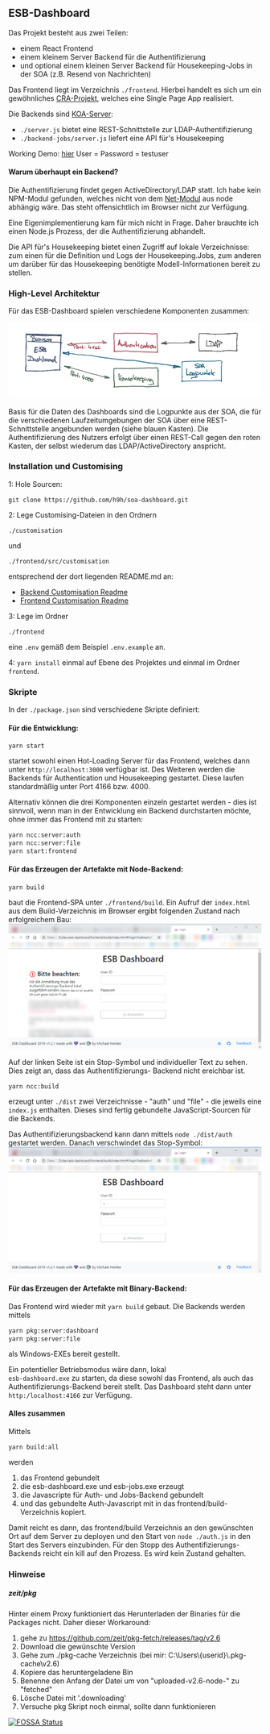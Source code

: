 ## ESB-Dashboard

Das Projekt besteht aus zwei Teilen:
- einem React Frontend
- einem kleinem Server Backend für die Authentifizierung
- und optional einem kleinen Server Backend für Housekeeping-Jobs in der SOA (z.B. Resend von Nachrichten)

Das Frontend liegt im Verzeichnis <code>./frontend</code>. Hierbei handelt es sich um ein
gewöhnliches [CRA-Projekt](https://github.com/facebook/create-react-app), welches eine Single Page App realisiert.

Die Backends sind [KOA-Server](https://koajs.com/):
- <code>./server.js</code> bietet eine REST-Schnittstelle zur LDAP-Authentifizierung
- <code>./backend-jobs/server.js</code> liefert eine API für's Housekeeping

Working Demo: [hier](https://h9h.github.io) User = Password = testuser

#### Warum überhaupt ein Backend?
Die Authentifizierung findet gegen ActiveDirectory/LDAP statt. Ich habe kein NPM-Modul gefunden, welches nicht
von dem [Net-Modul](https://nodejs.org/api/net.html) aus node abhängig wäre. Das steht offensichtlich im Browser 
nicht zur Verfügung.
 
Eine Eigenimplementierung kam für mich nicht in Frage. Daher brauchte ich einen Node.js Prozess, der 
die Authentifizierung abhandelt.

Die API für's Housekeeping bietet einen Zugriff auf lokale Verzeichnisse: zum einen für die Definition und Logs der 
Housekeeping.Jobs, zum anderen um darüber für das Housekeeping benötigte Modell-Informationen bereit zu stellen.

### High-Level Architektur

Für das ESB-Dashboard spielen verschiedene Komponenten zusammen:

![Komponenten](./images/Komponentenskizze.png)

Basis für die Daten des Dashboards sind die Logpunkte aus der SOA, die für die verschiedenen Laufzeitumgebungen der
SOA über eine REST-Schnittstelle angebunden werden (siehe blauen Kasten). Die Authentifizierung des Nutzers erfolgt 
über einen REST-Call gegen den roten Kasten, der selbst wiederum das LDAP/ActiveDirectory anspricht.
 
### Installation und Customising
1: Hole Sourcen:
```
git clone https://github.com/h9h/soa-dashboard.git
``` 

2: Lege Customising-Dateien in den Ordnern
```
./customisation
```
und
```
./frontend/src/customisation
```
entsprechend der dort liegenden README.md an:

* [Backend Customisation Readme](./customisation/README.md)
* [Frontend Customisation Readme](./frontend/src/customisation/README.md)

3: Lege im Ordner
```
./frontend
```
eine ```.env``` gemäß dem Beispiel ```.env.example``` an.

4: ```yarn install``` einmal auf Ebene des Projektes und einmal im Ordner ```frontend```.


### Skripte

In der <code>./package.json</code> sind verschiedene Skripte definiert:

#### Für die Entwicklung:
```
yarn start

```
startet sowohl einen Hot-Loading Server für das Frontend, welches dann unter <code>http://localhost:3000</code>
verfügbar ist. Des Weiteren werden die Backends für Authentication und Housekeeping gestartet. Diese laufen
standardmäßig unter Port 4166 bzw. 4000.

Alternativ können die drei Komponenten einzeln gestartet werden - dies ist sinnvoll, wenn man in der Entwicklung
ein Backend durchstarten möchte, ohne immer das Frontend mit zu starten:
```
yarn ncc:server:auth
yarn ncc:server:file
yarn start:frontend
```

#### Für das Erzeugen der Artefakte mit Node-Backend:
```
yarn build
```
baut die Frontend-SPA unter <code>./frontend/build</code>. Ein Aufruf der <code>index.html</code> aus dem
Build-Verzeichnis im Browser ergibt folgenden Zustand nach erfolgreichem Bau:
![Login ohne Authentifizierungsbackend](./images/Login-Screen.png)

Auf der linken Seite ist ein Stop-Symbol und individueller Text zu sehen. Dies zeigt an, dass das Authentifizierungs-
Backend nicht ereichbar ist.

```
yarn ncc:build
```
erzeugt unter <code>./dist</code> zwei Verzeichnisse - "auth" und "file" - die jeweils eine <code>index.js</code>
enthalten. Dieses sind fertig gebundelte JavaScript-Sourcen für die Backends.

Das Authentifizierungsbackend kann dann mittels ```node ./dist/auth``` gestartet werden. Danach verschwindet das
Stop-Symbol:
![Login mit Authentifizierungsbackend](./images/Login-mit-Auth-Screen.png) 
  
#### Für das Erzeugen der Artefakte mit Binary-Backend:
Das Frontend wird wieder mit ```yarn build``` gebaut. Die Backends werden mittels

```
yarn pkg:server:dashboard
yarn pkg:server:file
```

als Windows-EXEs bereit gestellt.

Ein potentieller Betriebsmodus wäre dann, lokal <code> esb-dashboard.exe</code> zu starten, da diese sowohl das
Frontend, als auch das Authentifizierungs-Backend bereit stellt. Das Dashboard steht dann unter 
<code>http:/localhost:4166</code> zur Verfügung.

#### Alles zusammen

Mittels
```
yarn build:all
```
werden
1. das Frontend gebundelt
1. die esb-dashboard.exe und esb-jobs.exe erzeugt 
1. die Javascripte für Auth- und Jobs-Backend gebundelt
1. und das gebundelte Auth-Javascript mit in das frontend/build-Verzeichnis kopiert.

Damit reicht es dann, das frontend/build Verzeichnis an den gewünschten Ort auf dem Server zu deployen und den Start 
von ```node ./auth.js``` in den Start des Servers einzubinden.
Für den Stopp des Authentifizierungs-Backends reicht ein kill auf den Prozess. Es wird kein Zustand gehalten.

### Hinweise

##### zeit/pkg
Hinter einem Proxy funktioniert das Herunterladen der Binaries für die Packages nicht.
Daher dieser Workaround:
1. gehe zu https://github.com/zeit/pkg-fetch/releases/tag/v2.6
1. Download die gewünschte Version
1. Gehe zum ./pkg-cache Verzeichnis (bei mir: C:\Users\\{userid}\\.pkg-cache\v2.6)
1. Kopiere das heruntergeladene Bin
1. Benenne den Anfang der Datei um von "uploaded-v2.6-node-" zu "fetched"
1. Lösche Datei mit '.downloading'
1. Versuche pkg Skript noch einmal, sollte dann funktionieren


[![FOSSA Status](https://app.fossa.com/api/projects/git%2Bgithub.com%2Fh9h%2Fsoa-dashboard.svg?type=large)](https://app.fossa.com/projects/git%2Bgithub.com%2Fh9h%2Fsoa-dashboard?ref=badge_large)
